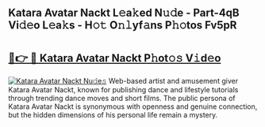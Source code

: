 ## Katara Avatar Nackt L𝚎a𝚔ed N𝚞𝚍e - Part-4qB Vi𝚍𝚎o L𝚎a𝚔s - H𝚘𝚝 O𝚗𝚕yf𝚊ns P𝚑𝚘tos Fv5pR

# <h2><a href="http://kf2da03.oniu.top/?m=Katara+Avatar+Nackt">🔗👉 🔴 Katara Avatar Nackt P𝚑ot𝚘𝚜 V𝚒d𝚎o</a></h2>

[![Katara Avatar Nackt Nu𝚍e𝚜](https://i.imgur.com/0qMVB7G.gif)](http://kf2da03.oniu.top/?m=Katara+Avatar+Nackt)
Web-based artist and amusement giver Katara Avatar Nackt, known for publishing dance and lifestyle tutorials through trending dance moves and short films. The public persona of Katara Avatar Nackt is synonymous with openness and genuine connection, but the hidden dimensions of his personal life remain a mystery.  
